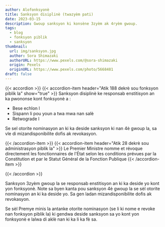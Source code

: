 ```yaml
---
author: Alofonksyonè
title: Sanksyon disiplinè (twazyèm pati)
date: 2023-03-15
description: Gwoup sanksyon ki konsène 3zyèm ak 4ryèm gwoup.
tags:
  - blog
  - fonksyon piblik
  - sanksyon 
thumbnail:
  url: img/sanksyon.jpg
  author: Sora Shimazaki
  authorURL: https://www.pexels.com/@sora-shimazaki
  origin: Pexels
  originURL: https://www.pexels.com/photo/5668481
draft: false
---
```


{{< accordion >}}
  {{< accordion-item header="Atik 188 dekrè sou fonksyon piblik la" show="true" >}}
  Sanksyon disiplinè ke responsab enstitisyon an ka pwononse kont fonksyonè a : 
  - Bese echlon l
  - Sispann li pou youn a twa mwa nan salè
  - Retwograde l

  Se sel otorite nominasyon an ki ka deside sanksyon ki nan 4è gwoup la, sa vle di mizandisponibilite dofis ak revokasyon.

  {{< /accordion-item >}}
  {{< accordion-item header="Atik 28 dekrè sou administrasyon piblik la" >}}
  Le Premier Ministre nomme et révoque directement les fonctionnaires de l'État selon les conditions prévues par la Constitution et par le Statut Général de la Fonction Publique
  {{< /accordion-item >}}
  <!-- {{< accordion-item header="Accordion Item #3" >}}
    This is the third item's accordion body.
  {{< /accordion-item >}} -->
{{< /accordion >}}

Sanksyon 3zyèm gwoup la se responsab enstitisyon an ki ka deside yo kont yon fonksyonè. Note sa byen kanta pou sanksyon 4è gwoup la se sèl otorite nominasyon an ki ka deside yo. Sa gen ladan mizandisponibilite dofis ak revokasyon. 

Se sèl Premye minis la antanke otorite nominasyon (se li ki nome e revoke nan fonksyon piblik la) ki gendwa deside sanksyon sa yo kont yon fonksyonè e lalwa di aklè nan ki ka li ka fè sa.